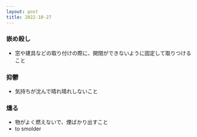 ```yaml
---
layout: post
title: 2022-10-27
---
```


### 嵌め殺し
- 窓や建具などの取り付けの際に、開閉ができないように固定して取りつけること

### 抑鬱
- 気持ちが沈んで晴れ晴れしないこと

### 燻る
- 物がよく燃えないで、煙ばかり出すこと
- to smolder

